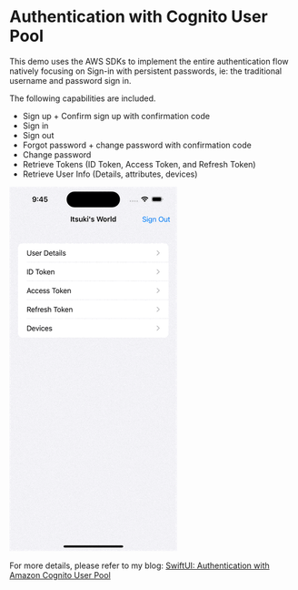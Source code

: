 
# Authentication with Cognito User Pool

This demo uses the AWS SDKs to implement the entire authentication flow natively focusing on Sign-in with persistent passwords, ie: the traditional username and password sign in.

The following capabilities are included.
- Sign up + Confirm sign up with confirmation code
- Sign in
- Sign out
- Forgot password + change password with confirmation code
- Change password
- Retrieve Tokens (ID Token, Access Token, and Refresh Token)
- Retrieve User Info (Details, attributes, devices)


![](./demo.gif)

For more details, please refer to my blog: [SwiftUI: Authentication with Amazon Cognito User Pool]()
